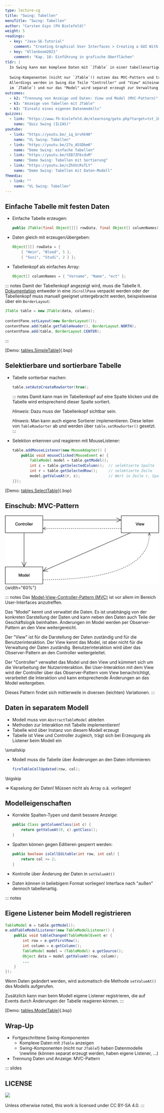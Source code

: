 ```yaml
---
type: lecture-cg
title: "Swing: Tabellen"
menuTitle: "Swing: Tabellen"
author: "Carsten Gips (FH Bielefeld)"
weight: 5
readings:
  - key: "Java-SE-Tutorial"
    comment: "Creating Graphical User Interfaces > Creating a GUI With Swing"
  - key: "Ullenboom2021"
    comment: "Kap. 18: Einführung in grafische Oberflächen"
tldr: |
  In Swing kann man komplexe Daten mit `JTable` in einer tabellenartigen Struktur darstellen.

  Swing-Komponenten (nicht nur `JTable`!) nutzen das MVC-Pattern und trennen Daten und Anzeige.
  Allerdings werden in Swing die Teile "Controller" und "View" miteinander verschmolzen (etwa
  im `JTable`) und nur das "Model" wird separat erzeugt zur Verwaltung der Daten.
outcomes:
  - k2: "Trennung von Anzeige und Daten: View und Model (MVC-Pattern)"
  - k3: "Anzeige von Tabellen mit JTable"
  - k3: "Einsatz eines eigenen Datenmodells"
quizzes:
  - link: "https://www.fh-bielefeld.de/elearning/goto.php?target=tst_1085303&client_id=FH-Bielefeld"
    name: "Quiz Swing (ILIAS)"
youtube:
  - link: "https://youtu.be/_iq_Grvhk90"
    name: "VL Swing: Tabellen"
  - link: "https://youtu.be/27o_A5SDbm0"
    name: "Demo Swing: einfache Tabellen"
  - link: "https://youtu.be/tEB7ZF6cdvM"
    name: "Demo Swing: Tabellen mit Sortierung"
  - link: "https://youtu.be/cZhXVcRsTLY"
    name: "Demo Swing: Tabellen mit Daten-Modell"
fhmedia:
  - link: ""
    name: "VL Swing: Tabellen"
---
```



## Einfache Tabelle mit festen Daten

*   Einfache Tabelle erzeugen:

    ```java
    public JTable(final Object[][] rowData, final Object[] columnNames)
    ```

*   Daten gleich mit erzeugen/übergeben:

    ```java
    Object[][] rowData = {
        { "Hein", "Bloed", 5 },
        { "Susi", "Studi", 2 } };
    ```

*   Tabellenkopf als einfaches Array:

    ```java
    Object[] columnNames = { "Vorname", "Name", "ect" };
    ```

::: notes
Damit der Tabellenkopf angezeigt wird, muss die Tabelle lt. [Dokumentation](https://docs.oracle.com/javase/tutorial/uiswing/components/table.html)
entweder in eine `JScrollPane` verpackt werden oder der Tabellenkopf muss manuell geeignet
untergebracht werden, beispielsweise über ein `BorderLayout`:

```java
JTable table = new JTable(data, columns);

contentPane.setLayout(new BorderLayout());
contentPane.add(table.getTableHeader(), BorderLayout.NORTH);
contentPane.add(table, BorderLayout.CENTER);
```
:::

[Demo: [tables.SimpleTable](https://github.com/PM-Dungeon/PM-Lecture/blob/master/markdown/gui/src/tables/SimpleTable.java)]{.bsp}


## Selektierbare und sortierbare Tabelle

*   Tabelle sortierbar machen:

    ```java
    table.setAutoCreateRowSorter(true);
    ```

    ::: notes
    Damit kann man im Tabellenkopf auf eine Spalte klicken und die Tabelle wird entsprechend
    dieser Spalte sortiert.

    _Hinweis_: Dazu muss der Tabellenkopf sichtbar sein.

    _Hinweis_: Man kann auch eigene Sortierer implementieren. Diese leiten von `TableRowSorter`
    ab und werden über `table.setRowSorter()` gesetzt.
    :::

*   Selektion erkennen und reagieren mit MouseListener:

    ```java
    table.addMouseListener(new MouseAdapter() {
        public void mouseClicked(MouseEvent e) {
            TableModel model = table.getModel();
            int c = table.getSelectedColumn();  // selektierte Spalte
            int r = table.getSelectedRow();     // selektierte Zeile
            model.getValueAt(r, c);             // Wert in Zeile r, Spalte c
    }});
    ```

[Demo: [tables.SelectTable](https://github.com/PM-Dungeon/PM-Lecture/blob/master/markdown/gui/src/tables/SelectTable.java)]{.bsp}


## Einschub: MVC-Pattern

![](images/mvc.png){width="60%"}

::: notes
Das [Model-View-Controller-Pattern (MVC)](https://en.wikipedia.org/wiki/Model%E2%80%93view%E2%80%93controller)
ist vor allem im Bereich User-Interfaces anzutreffen.

Das "Model" kennt und verwaltet die Daten. Es ist unabhängig von der konkreten Darstellung der Daten und kann
neben den Daten auch Teile der Geschäftslogik beinhalten. Änderungen im Model werden per Observer-Pattern an
den View weitergereicht.

Der "View" ist für die Darstellung der Daten zuständig und für die Benutzerinteraktion. Der View kennt das Model,
ist aber nicht für die Verwaltung der Daten zuständig. Benutzerinteraktion wird über das Observer-Pattern an den
Controller weitergeleitet.

Der "Controller" verwaltet das Model und den View und kümmert sich um die Verarbeitung der Nutzerinteraktion.
Bei User-Interaktion mit dem View wird der Controller über das Observer-Pattern vom View benachrichtigt,
verarbeitet die Interaktion und kann entsprechende Änderungen an das Model weitergeben.

Dieses Pattern findet sich mittlerweile in diversen (leichten) Variationen.
:::


## Daten in separatem Modell

*   Modell muss von `AbstractTableModel` ableiten
*   Methoden zur Interaktion mit Tabelle implementieren!
*   Tabelle wird über Instanz von diesem Modell erzeugt
*   Tabelle ist View und Controller zugleich, trägt sich bei Erzeugung
    als Listener beim Modell ein

\smallskip

*   Modell muss die Tabelle über Änderungen an den Daten informieren:

    ```java
    fireTableCellUpdated(row, col);
    ```

\bigskip

=> Kapselung der Daten! Müssen nicht als Array o.ä. vorliegen!


## Modelleigenschaften

*   Korrekte Spalten-Typen und damit bessere Anzeige:

    ```java
    public Class getColumnClass(int c) {
        return getValueAt(0, c).getClass();
    }
    ```

*   Spalten können gegen Editieren gesperrt werden:

    ```java
    public boolean isCellEditable(int row, int col) {
        return col >= 2;
    }
    ```

*   Kontrolle über Änderung der Daten in `setValueAt()`

*   Daten können in beliebigem Format vorliegen! Interface nach
    "außen" dennoch tabellenartig.


::: notes
## Eigene Listener beim Modell registrieren

```java
TableModel m = table.getModel();
m.addTableModelListener(new TableModelListener() {
    public void tableChanged(TableModelEvent e) {
        int row = e.getFirstRow();
        int column = e.getColumn();
        TableModel model = (TableModel) e.getSource();
        Object data = model.getValueAt(row, column);
        ...
    }
});
```

Wenn Daten geändert werden, wird automatisch die Methode `setValueAt()` des Modells
aufgerufen.

Zusätzlich kann man beim Modell eigene Listener registrieren, die auf Events durch
Änderungen der Tabelle reagieren können.
:::

[Demo: [tables.ModelTable](https://github.com/PM-Dungeon/PM-Lecture/blob/master/markdown/gui/src/tables/ModelTable.java)]{.bsp}


## Wrap-Up

*   Fortgeschrittene Swing-Komponenten
    *   Komplexe Daten mit `JTable` anzeigen
    *   Swing-Komponenten (nicht nur `JTable`!) haben Datenmodelle \newline
        (können separat erzeugt werden, haben eigene Listener, ...)
*   Trennung Daten und Anzeige: MVC-Pattern







<!-- DO NOT REMOVE - THIS IS A LAST SLIDE TO INDICATE THE LICENSE AND POSSIBLE EXCEPTIONS (IMAGES, ...). -->
::: slides
## LICENSE
![](https://licensebuttons.net/l/by-sa/4.0/88x31.png)

Unless otherwise noted, this work is licensed under CC BY-SA 4.0.
:::
